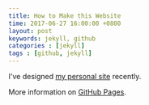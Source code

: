 ```yaml
---
title: How to Make this Website
time: 2017-06-27 16:00:00 +0800
layout: post
keywords: jekyll, github
categories : [jekyll]
tags : [github, jekyll]
---
```


I've designed [my personal site][1] recently.

More information on [GitHub Pages][2].

  [1]: http://ishxiao.com

  [2]: https://pages.github.com